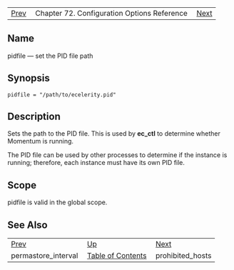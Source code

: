 |     |     |     |
| --- | --- | --- |
| [Prev](conf.ref.permastore_interval)  | Chapter 72. Configuration Options Reference |  [Next](conf.ref.prohibited_hosts) |

<a name="conf.ref.pidfile"></a>
## Name

pidfile — set the PID file path

## Synopsis

`pidfile = "/path/to/ecelerity.pid"`

<a name="idp25877936"></a>
## Description

Sets the path to the PID file. This is used by **ec_ctl** to determine whether Momentum is running.

The PID file can be used by other processes to determine if the instance is running; therefore, each instance must have its own PID file.

<a name="idp25880848"></a>
## Scope

pidfile is valid in the global scope.

<a name="idp25882672"></a>
## See Also

|     |     |     |
| --- | --- | --- |
| [Prev](conf.ref.permastore_interval)  | [Up](config.options.ref) |  [Next](conf.ref.prohibited_hosts) |
| permastore_interval  | [Table of Contents](index) |  prohibited_hosts |

